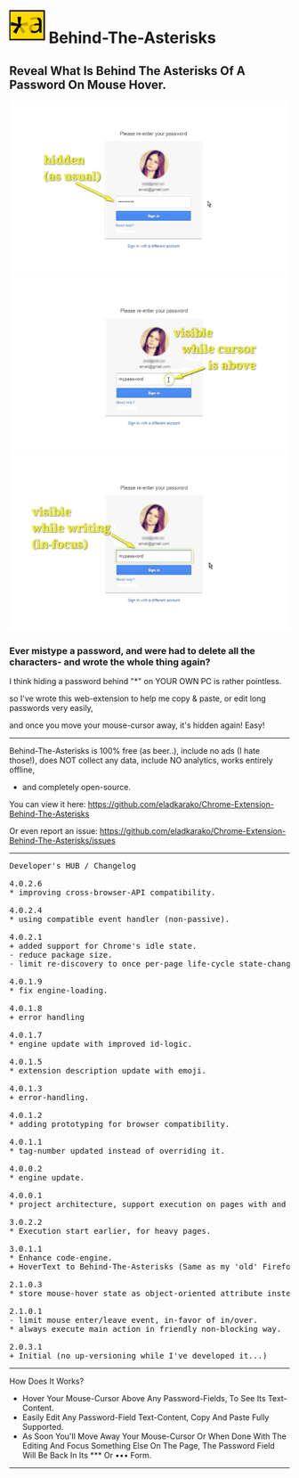<h1><img src="resources/icon.png" height="64" width="64"/> Behind-The-Asterisks</h1>

<h2>Reveal What Is Behind The Asterisks Of A Password On Mouse Hover.</h2>

<img src="resources/screenshot_1.png"/>
<img src="resources/screenshot_2.png"/>
<img src="resources/screenshot_3.png"/>

<h3>Ever mistype a password, and were had to delete all the characters- and wrote the whole thing again?</h3>

I think hiding a password behind "*" on YOUR OWN PC is rather pointless.

so I've wrote this web-extension to help me copy & paste, 
or edit long passwords very easily,

and once you move your mouse-cursor away, it's hidden again!
Easy!

<hr/>

Behind-The-Asterisks is 100% free (as beer..), include no ads (I hate those!), does NOT collect any data, include NO analytics, works entirely offline,
- and completely open-source.

You can view it here:
https://github.com/eladkarako/Chrome-Extension-Behind-The-Asterisks

Or even report an issue:
https://github.com/eladkarako/Chrome-Extension-Behind-The-Asterisks/issues

<hr/>

<pre>
Developer's HUB / Changelog

4.0.2.6
* improving cross-browser-API compatibility.

4.0.2.4
* using compatible event handler (non-passive).

4.0.2.1
+ added support for Chrome's idle state.
- reduce package size.
- limit re-discovery to once per-page life-cycle state-change (load/ready).

4.0.1.9
* fix engine-loading.

4.0.1.8
+ error handling

4.0.1.7
* engine update with improved id-logic.

4.0.1.5
* extension description update with emoji.

4.0.1.3
+ error-handling.

4.0.1.2
* adding prototyping for browser compatibility.

4.0.1.1
* tag-number updated instead of overriding it.

4.0.0.2
* engine update.

4.0.0.1
* project architecture, support execution on pages with and without JavaScript support, no code-duplication using the scope of the chrome-extension.

3.0.2.2
* Execution start earlier, for heavy pages.

3.0.1.1
* Enhance code-engine.
+ HoverText to Behind-The-Asterisks (Same as my 'old' Firefox-Extension name.. :])

2.1.0.3
* store mouse-hover state as object-oriented attribute instead of HTML element-attribute.

2.1.0.1
- limit mouse enter/leave event, in-favor of in/over.
* always execute main action in friendly non-blocking way.

2.0.3.1
+ Initial (no up-versioning while I've developed it...)
</pre>

<hr/>

How Does It Works?
- Hover Your Mouse-Cursor Above Any Password-Fields, To See Its Text-Content.
- Easily Edit Any Password-Field Text-Content, Copy And Paste Fully Supported.
- As Soon You'll Move Away Your Mouse-Cursor Or When Done With The Editing And Focus Something Else On The Page,
  The Password Field Will Be Back In Its *** Or ••• Form.

<hr/>

<!-- <a href="https://paypal.me/e1adkarak0"><img src="https://www.paypalobjects.com/webstatic/mktg/Logo/pp-logo-100px.png" alt="PayPal Donation"></a> -->